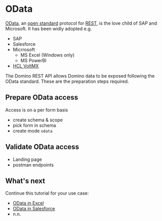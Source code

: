 # OData

[OData](https://www.odata.org), an [open standard](https://www.iso.org/standard/69208.html) protocol for [REST](https://www.tutorialspoint.com/restful/restful_introduction.htm), is the love child of SAP and Microsoft. It has been widly adopted e.g.

- SAP
- Salesforce
- Micrrosoft
  - MS Excel (Windows only)
  - MS PowerBI
- [HCL VoltMX](https://opensource.hcltechsw.com/volt-mx-docs/index.html)

The Domino REST API allows Domino data to be exposed following the OData standard. These are the preparation steps required.

## Prepare OData access

Access is on a per form basis

- create schema & scope
- pick form in schema
- create mode `odata`

## Validate OData access

- Landing page
- postman endpoints

## What's next

Continue this tutorial for your use case:

- [OData in Excel](excel.md)
- [OData in Salesforce](salesforce.md)
- n.n.
